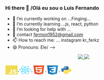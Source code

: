 ### Hi there 👋 /Olá eu sou o Luis Fernando

- 🔭 I’m currently working on ...Finging...
- 🌱 I’m currently learning ...js, react, python
- 🤔 I’m looking for help with ...
- 💬 contact fermon1952@gmail.com
- 📫 How to reach me: ... instagram kr_ferkz
- 😄 Pronouns: Ele/
-->

<div align="center">
  <a href="https://github.com/ferkz">
  <img height="180em" src="https://github-readme-stats.vercel.app/api?username=ferkz&show_icons=true&theme=dark&include_all_commits=true&count_private=true"/>
  <img height="180em" src="https://github-readme-stats.vercel.app/api/top-langs/?username=ferkz&layout=compact&langs_count=7&theme=dark"/>
</div>
  <div style="display: inline_block"><br>
  <img align="center"  height="30" width="40" src="https://raw.githubusercontent.com/devicons/devicon/master/icons/javascript/javascript-plain.svg">
  <img align="center"  height="30" width="40" src="https://raw.githubusercontent.com/devicons/devicon/master/icons/react/react-original.svg">
  <img align="center"  height="30" width="40" src="https://raw.githubusercontent.com/devicons/devicon/master/icons/html5/html5-original.svg">
  <img align="center"  height="30" width="40" src="https://raw.githubusercontent.com/devicons/devicon/master/icons/css3/css3-original.svg">
  <img align="center"  height="30" width="40" src="https://raw.githubusercontent.com/devicons/devicon/master/icons/python/python-original.svg">  
</div>
